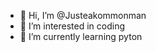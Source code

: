- 👋 Hi, I’m @Justeakommonman
- 👀 I’m interested in coding
- 🌱 I’m currently learning pyton

<!---
Justeakommonman/Justeakommonman is a ✨ special ✨ repository because its `README.md` (this file) appears on your GitHub profile.
You can click the Preview link to take a look at your changes.
--->
